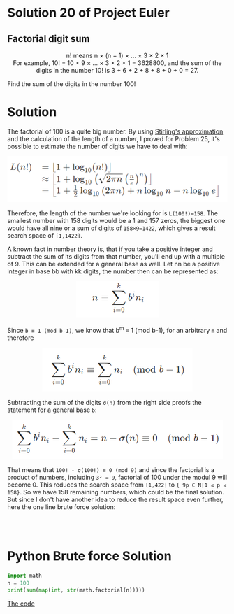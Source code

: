 # Solution 20 of Project Euler
## Factorial digit sum

<p align="center">n! means n × (n − 1) × ... × 3 × 2 × 1<br>
For example, 10! = 10 × 9 × ... × 3 × 2 × 1 = 3628800,
and the sum of the digits in the number 10! is 3 + 6 + 2 + 8 + 8 + 0 + 0 = 27.

Find the sum of the digits in the number 100!
</p>

# Solution

The factorial of 100 is a quite big number. By using [Stirling's approximation](https://en.wikipedia.org/wiki/Stirling%27s_approximation) and the calculation of the length of a number, I proved for Problem 25, it's possible to estimate the number of digits we have to deal with:

<p align="center"><img src="a.png"></p>

Therefore, the length of the number we're looking for is `L(100!)≈158`. The smallest number with 158 digits would be a 1 and 157 zeros, the biggest one would have all nine or a sum of digits of `158×9=1422`, which gives a result search space of `[1,1422]`.

A known fact in number theory is, that if you take a positive integer and subtract the sum of its digits from that number, you'll end up with a multiple of 9. This can be extended for a general base as well. Let nn be a positive integer in base bb with kk digits, the number then can be represented as:

<p align="center"><img src="n.png"></p>

Since `b ≡ 1 (mod b-1)`, we know that b<sup>m</sup> ≡ 1 (mod b-1), for an arbitrary `m` and therefore

<p align="center"><img src="c.png"></p>

Subtracting the sum of the digits `σ(n)` from the right side proofs the statement for a general base `b`:

<p align="center"><img src="d.png"></p>

That means that `100! - σ(100!) ≡ 0 (mod 9)` and since the factorial is a product of numbers, including `3² = 9`, factorial of 100 under the modul 9 will become 0. This reduces the search space from `[1,422]` to `{ 9p ∈ N|1 ≤ p ≤ 158}`. So we have 158 remaining numbers, which could be the final solution. But since I don't have another idea to reduce the result space even further, here the one line brute force solution:

<br><br>

# Python Brute force Solution
```python
import math
n = 100
print(sum(map(int, str(math.factorial(n)))))
```

[The code](https://github.com/Skogrine/ProjectEuler/blob/main/Factorial%20digit%20sum/main.py)
